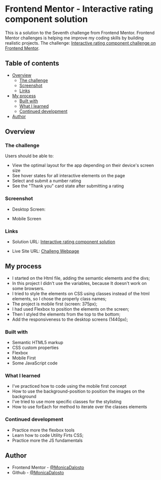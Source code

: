 # Frontend Mentor - Interactive rating component solution

This is a solution to the Seventh challenge from Frontend Mentor. Frontend Mentor challenges is helping me  improve my coding skills by building realistic projects.
The challenge: [Interactive rating component challenge on Frontend Mentor](https://www.frontendmentor.io/challenges/interactive-rating-component-koxpeBUmI).

## Table of contents

- [Overview](#overview)
  - [The challenge](#the-challenge)
  - [Screenshot](#screenshot)
  - [Links](#links)
- [My process](#my-process)
  - [Built with](#built-with)
  - [What I learned](#what-i-learned)
  - [Continued development](#continued-development)
- [Author](#author)

## Overview

### The challenge

Users should be able to:

- View the optimal layout for the app depending on their device's screen size
- See hover states for all interactive elements on the page
- Select and submit a number rating
- See the "Thank you" card state after submitting a rating

### Screenshot
- Desktop Screen: <br>
<!-- ![Desktop Screen](./screenshot/desktop-screen.png) -->

- Mobile Screen <br>
<!-- ![Mobile Screen](./screenshot/mobile-screen.png) -->

### Links

- Solution URL: [Interactive rating component solution](https://github.com/MonicaDalosto/frontend-mentor-challenge07-interactive-rating-component)

- Live Site URL: [Challeng Webpage](https://monicadalosto.github.io/frontend-mentor-challenge07-interactive-rating-component/)

## My process

- I started on the Html file, adding the semantic elements and the divs;
- In this project I didn't use the variables, because It doesn't work on some browsers.
- I tried to style the elements on CSS using classes instead of the html elements, so I chose the properly class names;
- The project is mobile first (screen: 375px);
- I had used Flexbox to position the elements on the screen;
- Then I styled the elements from the top to the bottom;
- Add the responsiveness to the desktop screens (1440px);

### Built with

- Semantic HTML5 markup
- CSS custom properties
- Flexbox
- Mobile First
- Some JavaScript code

### What I learned

- I've practiced how to code using the mobile first concept
- How to use the background-position to position the images on the background
- I've tried to use more specific classes for the stylisting
- How to use forEach for method to iterate over the classes elements

### Continued development

- Practice more the flexbox tools
- Learn how to code Utility Firts CSS;
- Practice more the JS fundamentals

## Author

- Frontend Mentor - [@MonicaDalosto](https://www.frontendmentor.io/profile/MonicaDalosto)
- Github - [@MonicaDalosto](https://github.com/MonicaDalosto)
